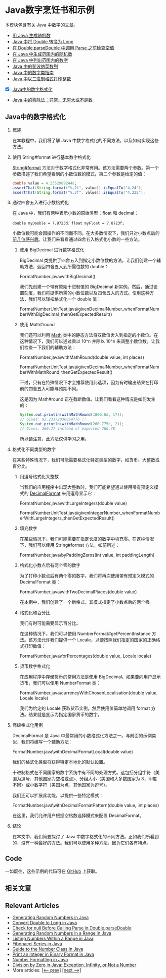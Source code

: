 # Java数字烹饪书和示例

本模块包含有关 Java 中数字的文章。

- [用 Java 生成随机数](https://www.baeldung.com/java-generating-random-numbers)
- [Java 中将 Double 转换为 Long](https://www.baeldung.com/java-convert-double-long)
- [在 Double.parseDouble 中调用 Parse 之前检查空值](https://www.baeldung.com/java-check-null-parse-double)
- [在 Java 中生成范围内的随机数](https://www.baeldung.com/java-generating-random-numbers-in-range)
- [在 Java 中列出范围内的数字](https://www.baeldung.com/java-listing-numbers-within-a-range)
- [Java 中的斐波纳契数列](https://www.baeldung.com/java-fibonacci)
- [Java 中的数字类指南](https://www.baeldung.com/java-number-class)
- [Java 中以二进制格式打印整数](https://www.baeldung.com/java-print-integer-binary)
- [x] [Java中的数字格式化](#java中的数字格式化)
- [Java 中的零除法：异常、无穷大或不是数](https://www.baeldung.com/java-division-by-zero)

## Java中的数字格式化

1. 概述

    在本教程中，我们将了解 Java 中数字格式化的不同方法，以及如何实现这些方法。

2. 使用 String#format 进行基本数字格式化

    [String#format](https://docs.oracle.com/en/java/javase/17/docs/api/java.base/java/lang/String.html#format) 方法对于数字格式化非常有用。该方法需要两个参数。第一个参数描述了我们希望看到的小数位数的模式，第二个参数是给定的值：

    ```java
    double value = 4.2352989244d;
    assertThat(String.format("%.2f", value)).isEqualTo("4.24");
    assertThat(String.format("%.3f", value)).isEqualTo("4.235");
    ```

3. 通过四舍五入进行小数格式化

    在 Java 中，我们有两种表示小数的原始类型：float 和 decimal：

    `double myDouble = 7.8723d;`
    `float myFloat = 7.8723f;`

    小数位数可能会因操作的不同而不同。在大多数情况下，我们只对小数点后的[前几位感兴趣](https://www.baeldung.com/java-round-decimal-number)。让我们来看看通过四舍五入格式化小数的一些方法。

    1. 使用 BigDecimal 进行数字格式化

        BigDecimal 类提供了四舍五入到指定小数位数的方法。让我们创建一个辅助方法，返回四舍五入到所需位数的 double：

        FormatNumber.java\withBigDecimal()

        我们先创建一个带有原始十进制值的 BigDecimal 新实例。然后，通过设置刻度，我们将提供所需的小数位数以及四舍五入的方式。使用这种方法，我们可以轻松格式化一个 double 值：

        FormatNumberUnitTest.java\givenDecimalNumber_whenFormatNumberWithBigDecimal_thenGetExpectedResult()

    2. 使用 Math#round

        我们还可以利用 [Math](https://docs.oracle.com/en/java/javase/17/docs/api/java.base/java/lang/Math.html) 类中的静态方法将双数值舍入到指定的小数位。在这种情况下，我们可以通过乘以 10^n 并除以 10^n 来调整小数位数。让我们检查一下我们的辅助方法：

        FormatNumber.java\withMathRound(double value, int places)

        FormatNumberUnitTest.java\givenDecimalNumber_whenFormatNumberWithMathRound_thenGetExpectedResult()

        不过，只有在特殊情况下才会推荐使用此选项，因为有时输出结果在打印前的四舍五入可能与预期不同。

        这是因为 Math#round 正在截断数值。让我们看看这种情况是如何发生的：

        ```java
        System.out.println(withMathRound(1000.0d, 17));
        // Gives: 92.23372036854776 !!
        System.out.println(withMathRound(260.775d, 2));
        // Gives: 260.77 instead of expected 260.78
        ```

        所以请注意，此方法仅供学习之用。

4. 格式化不同类型的数字

    在某些特殊情况下，我们可能需要格式化特定类型的数字，如货币、大整数或百分比。

    1. 用逗号格式化大整数

        当我们的应用程序中出现大整数时，我们可能希望通过使用带有预定义模式的 [DecimalFormat](https://docs.oracle.com/en/java/javase/17/docs/api/java.base/java/text/DecimalFormat.html) 来用逗号显示它：

        FormatNumber.java\withLargeIntegers(double value)

        FormatNumberUnitTest.java\givenIntegerNumber_whenFormatNumberWithLargeIntegers_thenGetExpectedResult()

    2. 填充数字

        在某些情况下，我们可能需要在指定长度的数字中填充零。在这种情况下，我们可以使用 String#format 方法，如前所述：

        FormatNumber.java\byPaddingZeros(int value, int paddingLength)

    3. 格式化小数点后有两个零的数字

        为了打印小数点后有两个零的数字，我们将再次使用带有预定义模式的 DecimalFormat 类：

        FormatNumber.java\withTwoDecimalPlaces(double value)

        在本例中，我们创建了一个新格式，其模式指定了小数点后的两个零。

    4. 格式化和百分比

        我们有时可能需要显示百分比。

        在这种情况下，我们可以使用 NumberFormat#getPercentInstance 方法。该方法允许我们提供一个 Locale，以便按照我们指定的国家的正确格式打印数值：

        FormatNumber.java\forPercentages(double value, Locale locale)

    5. 货币数字格式化

        在应用程序中存储货币的常用方法是使用 BigDecimal。如果要向用户显示货币，我们可以使用 NumberFormat 类：

        FormatNumber.java\currencyWithChosenLocalisation(double value, Locale locale)

        我们为给定的 Locale 获取货币实例，然后使用值简单地调用 format 方法。结果就是显示为指定国家货币的数字。

5. 高级格式化用例

    DecimalFormat 是 Java 中最常用的小数格式化方法之一。与前面的示例类似，我们将编写一个辅助方法：

    FormatNumber.java\withDecimalFormatLocal(double value)

    我们的格式化类型将获得特定本地化的默认设置。

    十进制格式在不同国家的数字系统中有不同的处理方式。这包括分组字符（美国为逗号，其他国家为空格或点）、分组大小（美国和大多数国家为 3，印度不同）或小数字符（美国为点，其他国家为逗号）。

    我们还可以扩展此功能，以提供一些特定模式：

    FormatNumber.java\withDecimalFormatPattern(double value, int places)

    在这里，我们允许用户根据空格数选择模式来配置 DecimalFormat。

6. 结论

    在本文中，我们简要探讨了 Java 中数字格式化的不同方法。正如我们所看到的，没有一种最好的方法。我们可以使用多种方法，因为它们各有特点。

## Code

一如既往，这些示例的代码可在 [GitHub](https://github.com/eugenp/tutorials/tree/master/core-java-modules/core-java-numbers-3) 上获取。

## 相关文章

## Relevant Articles

- [Generating Random Numbers in Java](https://www.baeldung.com/java-generating-random-numbers)
- [Convert Double to Long in Java](https://www.baeldung.com/java-convert-double-long)
- [Check for null Before Calling Parse in Double.parseDouble](https://www.baeldung.com/java-check-null-parse-double)
- [Generating Random Numbers in a Range in Java](https://www.baeldung.com/java-generating-random-numbers-in-range)
- [Listing Numbers Within a Range in Java](https://www.baeldung.com/java-listing-numbers-within-a-range)
- [Fibonacci Series in Java](https://www.baeldung.com/java-fibonacci)
- [Guide to the Number Class in Java](https://www.baeldung.com/java-number-class)
- [Print an Integer in Binary Format in Java](https://www.baeldung.com/java-print-integer-binary)
- [Number Formatting in Java](https://www.baeldung.com/java-number-formatting)
- [Division by Zero in Java: Exception, Infinity, or Not a Number](https://www.baeldung.com/java-division-by-zero)
- More articles: [[<-- prev]](../core-java-numbers-2) [[next -->]](../core-java-numbers-4)
